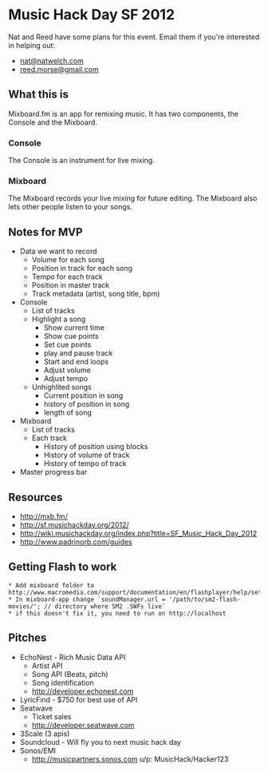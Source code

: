 # Music Hack Day SF 2012

Nat and Reed have some plans for this event. Email them if you're interested in helping out:

  * <nat@natwelch.com>
  * <reed.morse@gmail.com>

## What this is

Mixboard.fm is an app for remixing music. It has two components, the Console and the Mixboard.

### Console

The Console is an instrument for live mixing.

### Mixboard

The Mixboard records your live mixing for future editing. The Mixboard also lets other people listen to your songs.

## Notes for MVP

* Data we want to record
  * Volume for each song
  * Position in track for each song
  * Tempo for each track
  * Position in master track
  * Track metadata (artist, song title, bpm)
* Console
  * List of tracks
  * Highlight a song
    * Show current time
    * Show cue points
    * Set cue points
    * play and pause track
    * Start and end loops
    * Adjust volume
    * Adjust tempo
  * Unhighlited songs
    * Current position in song
    * history of position in song
    * length of song
* Mixboard
  * List of tracks
  * Each track
    * History of position using blocks
    * History of volume of track
    * History of tempo of track
* Master progress bar

## Resources

  * <http://mxb.fm/>
  * <http://sf.musichackday.org/2012/>
  * <http://wiki.musichackday.org/index.php?title=SF_Music_Hack_Day_2012>
  * <http://www.padrinorb.com/guides>
  
## Getting Flash to work

	* Add mixboard folder to http://www.macromedia.com/support/documentation/en/flashplayer/help/settings_manager04.html
	* In mixboard-app change `soundManager.url = '/path/to/sm2-flash-movies/'; // directory where SM2 .SWFs live`
	* if this doesn't fix it, you need to run on http://localhost

## Pitches

  * EchoNest - Rich Music Data API
    * Artist API
    * Song API (Beats, pitch)
    * Song identification
    * <http://developer.echonest.com>
  * LyricFind - $750 for best use of API
  * Seatwave 
    * Ticket sales
    * <http://developer.seatwave.com>
  * 3Scale (3 apis)
  * Soundcloud - Will fly you to next music hack day
  * Sonos/EMI 
    * <http://musicpartners.sonos.com> u/p: MusicHack/Hacker123
